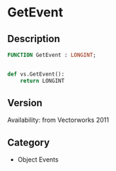 # GetEvent

## Description
```pascal
FUNCTION GetEvent : LONGINT;
```

```python

def vs.GetEvent():
    return LONGINT
```

## Version
Availability: from Vectorworks 2011
## Category
* Object Events

